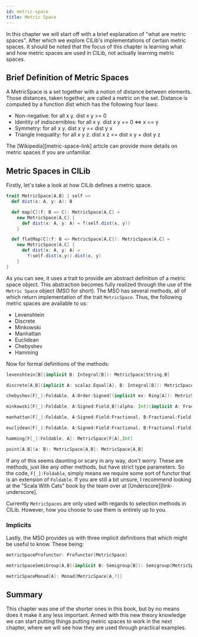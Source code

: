 ```yaml
---
id: metric-space
title: Metric Space
---
```


In this chapter we will start off with a brief explanation of "what are metric spaces".
After which we explore CILib's implementations of certain metric spaces.
It should be noted that the focus of this chapter is learning what and how metric spaces are used in CILib, not actually learning metric spaces.

## Brief Definition of Metric Spaces

A MetricSpace is a set together with a notion of distance between elements.
Those distances, taken together, are called a metric on the set.
Distance is computed by a function dist which has the following four laws:

* Non-negative: for all x y. dist x y >= 0
* Identity of indiscernibles: for all x y. dist x y == 0 <=> x == y
* Symmetry: for all x y. dist x y == dist y x
* Triangle inequality: for all x y z. dist x z <= dist x y + dist y z

The [Wikipedia][metric-space-link] article can provide more details on metric spaces if you are unfamiliar.

## Metric Spaces in CILib

Firstly, let's take a look at how CILib defines a metric space.

```scala
trait MetricSpace[A,B] { self =>
  def dist(x: A, y: A): B

  def map[C](f: B => C): MetricSpace[A,C] =
    new MetricSpace[A,C] {
      def dist(x: A, y: A) = f(self.dist(x, y))
    }

  def flatMap[C](f: B => MetricSpace[A,C]): MetricSpace[A,C] =
    new MetricSpace[A,C] {
      def dist(x: A, y: A) =
        f(self.dist(x,y)).dist(x, y)
    }
}
```

As you can see, it uses a trait to provide am abstract definition of a metric space object.
This abstraction becomes fully realized through the use of the `Metric Space` object (MSO for short).
The MSO has several methods, all of which return implementation of the trait `MetricSpace`.
Thus, the following metric spaces are available to us:

* Levenshtein
* Discrete
* Minkowski
* Manhattan
* Euclidean
* Chebyshev
* Hamming

Now for formal definitions of the methods:

```scala
levenshtein[B](implicit B: Integral[B]): MetricSpace[String,B]

discrete[A,B](implicit A: scalaz.Equal[A], B: Integral[B]): MetricSpace[A, B]

chebyshev[F[_]:Foldable, A:Order:Signed](implicit ev: Ring[A]): MetricSpace[F[A], A]

minkowski[F[_]:Foldable, A:Signed:Field,B](alpha: Int)(implicit A: Fractional[A], ev: Field[B]): MetricSpace[F[A],B]

manhattan[F[_]:Foldable, A:Signed:Field:Fractional, B:Fractional:Field] = minkowski[F, A, B](1)

euclidean[F[_]:Foldable, A:Signed:Field:Fractional, B:Fractional:Field] = minkowski[F, A, B](2)

hamming[F[_]:Foldable, A]: MetricSpace[F[A],Int]

point[A,B](a: B): MetricSpace[A,B]: MetricSpace[A,B]
```

If any of this seems daunting or scary in any way, don't worry.
These are methods, just like any other methods, but have strict type parameters.
So the code, `F[_]:Foldable`, simply means we require some sort of functor that is an extension of `Foldable`.
If you are still a bit unsure, I recommend looking at the "Scala With Cats" book by the team over at [Underscore][link-underscore].

Currently `MetricSpaces` are only used with regards to selection methods in CILib.
However, how you choose to use them is entirely up to you.

### Implicits

Lastly, the MSO provides us with three implicit definitions that which might be useful to know.
These being:

```scala
metricSpaceProfunctor: Profunctor[MetricSpace]

metricSpaceSemiGroup[A,B](implicit B: Semigroup[B]): Semigroup[MetricSpace[A,B]]

metricSpaceMonad[A]: Monad[MetricSpace[A,?]]
```

## Summary

This chapter was one of the shorter ones in this book, but by no means does it make it any less important.
Armed with this new theory knowledge we can start putting things putting metric spaces to work in the next chapter,
where we will see how they are used through practical examples.
